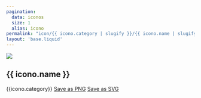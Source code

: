 ```yaml
---
pagination:
  data: iconos
  size: 1
  alias: icono
permalink: "icon/{{ icono.category | slugify }}/{{ icono.name | slugify}}/"
layout: 'base.liquid'
---
```


<div class="item-content grid grid-cols-2 gap-6">

  <a href="/images/{{ icono.category }}/{{ icono.svg }}" target="_blank" class="bg-gray-50 p-6">
    <img src="/images/{{ icono.category }}/{{ icono.svg }}">
  </a>

  <div class="grid gap-2 content-start items-start">
    <h2 class="text-2xl font-semibold capitalize">{{ icono.name }}</h2>
    <span class="uppercase font-medium">{{icono.category}}</span>
    <a href="/images/{{ icono.category }}/{{ icono.png }}" class="rounded bg-slate-200 text-slate-800 p-6">Save as PNG</a>
    <a href="/images/{{ icono.category }}/{{ icono.svg }}">Save as SVG</a>
  </div>

</div>

<script>
  window.scrollTo(0, 0);
</script>